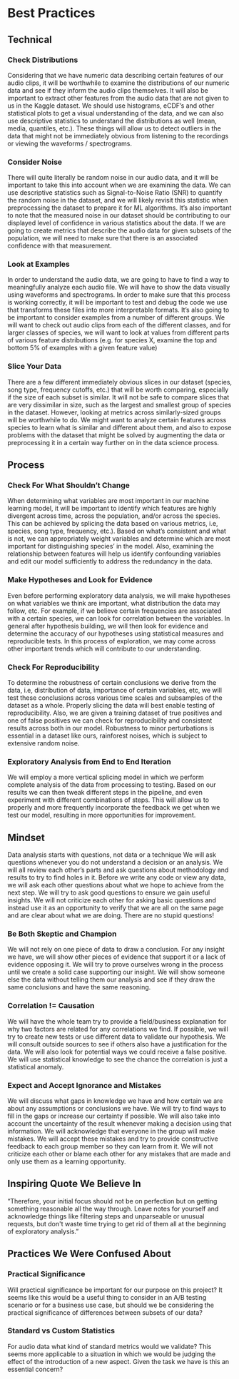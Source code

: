 # Best Practices

## Technical

### Check Distributions
Considering that we have numeric data describing certain features of our audio clips, it will be worthwhile to examine the distributions of our numeric data and see if they inform the audio clips themselves. It will also be important to extract other features from the audio data that are not given to us in the Kaggle dataset. We should use histograms, eCDF’s and other statistical plots to get a visual understanding of the data, and we can also use descriptive statistics to understand the distributions as well (mean, media, quantiles, etc.). These things will allow us to detect outliers in the data that might not be immediately obvious from listening to the recordings or viewing the waveforms / spectrograms.

### Consider Noise
There will quite literally be random noise in our audio data, and it will be important to take this into account when we are examining the data. We can use descriptive statistics such as Signal-to-Noise Ratio (SNR) to quantify the random noise in the dataset, and we will likely revisit this statistic when preprocessing the dataset to prepare it for ML algorithms. It’s also important to note that the measured noise in our dataset should be contributing to our displayed level of confidence in various statistics about the data. If we are going to create metrics that describe the audio data for given subsets of the population, we will need to make sure that there is an associated confidence with that measurement.

### Look at Examples
In order to understand the audio data, we are going to have to find a way to meaningfully analyze each audio file. We will have to show the data visually using waveforms and spectrograms. In order to make sure that this process is working correctly, it will be important to test and debug the code we use that transforms these files into more interpretable formats. It’s also going to be important to consider examples from a number of different groups. We will want to check out audio clips from each of the different classes, and for larger classes of species, we will want to look at values from different parts of various feature distributions (e.g. for species X, examine the top and bottom 5% of examples with a given feature value)

### Slice Your Data
There are a few different immediately obvious slices in our dataset (species, song type, frequency cutoffs, etc.) that will be worth comparing, especially if the size of each subset is similar. It will not be safe to compare slices that are very dissimilar in size, such as the largest and smallest group of species in the dataset. However, looking at metrics across similarly-sized groups will be worthwhile to do. We might want to analyze certain features across species to learn what is similar and different about them, and also to expose problems with the dataset that might be solved by augmenting the data or preprocessing it in a certain way further on in the data science process.

## Process

### Check For What Shouldn’t Change
When determining what variables are most important in our machine learning model, it will be important to identify which features are highly divergent across time, across the population, and/or across the species. This can be achieved by splicing the data based on various metrics, i.e, species, song type, frequency, etc.). Based on what’s consistent and what is not, we can appropriately weight variables and determine which are most important for distinguishing species’ in the model. Also, examining the relationship between features will help us identify confounding variables and edit our model sufficiently to address the redundancy in the data.

### Make Hypotheses and Look for Evidence
Even before performing exploratory data analysis, we will make hypotheses on what variables we think are important, what distribution the data may follow, etc. For example, if we believe certain frequencies are associated with a certain species, we can look for correlation between the variables. In general after hypothesis building, we will then look for evidence and determine the accuracy of our hypotheses using statistical measures and reproducible tests. In this process of exploration, we may come across other important trends which will contribute to our understanding.

### Check For Reproducibility
To determine the robustness of certain conclusions we derive from the data, i.e, distribution of data, importance of certain variables, etc, we will test these conclusions across various time scales and subsamples of the dataset as a whole. Properly slicing the data will best enable testing of reproducibility. Also, we are given a training dataset of true positives and one of false positives we can check for reproducibility and consistent results across both in our model. Robustness to minor perturbations is essential in a dataset like ours, rainforest noises, which is subject to extensive random noise.

### Exploratory Analysis from End to End Iteration
We will employ a more vertical splicing model in which we perform complete analysis of the data from processing to testing. Based on our results we can then tweak different steps in the pipeline, and even experiment with different combinations of steps. This will allow us to properly and more frequently incorporate the feedback we get when we test our model, resulting in more opportunities for improvement.

## Mindset
Data analysis starts with questions, not data or a technique
We will ask questions whenever you do not understand a decision or an analysis. We will all review each other’s parts and ask questions about methodology and results to try to find holes in it. Before we write any code or view any data, we will ask each other questions about what we hope to achieve from the next step. We will try to ask good questions to ensure we gain useful insights. We will not criticize each other for asking basic questions and instead use it as an opportunity to verify that we are all on the same page and are clear about what we are doing. There are no stupid questions!

### Be Both Skeptic and Champion
We will not rely on one piece of data to draw a conclusion. For any insight we have, we will show other pieces of evidence that support it or a lack of evidence opposing it. We will try to prove ourselves wrong in the process until we create a solid case supporting our insight. We will show someone else the data without telling them our analysis and see if they draw the same conclusions and have the same reasoning.

### Correlation != Causation
We will have the whole team try to provide a field/business explanation for why two factors are related for any correlations we find. If possible, we will try to create new tests or use different data to validate our hypothesis. We will consult outside sources to see if others also have a justification for the data. We will also look for potential ways we could receive a false positive. We will use statistical knowledge to see the chance the correlation is just a statistical anomaly.

### Expect and Accept Ignorance and Mistakes    
We will discuss what gaps in knowledge we have and how certain we are about any assumptions or conclusions we have. We will try to find ways to fill in the gaps or increase our certainty if possible. We will also take into account the uncertainty of the result whenever making a decision using that information. We will acknowledge that everyone in the group will make mistakes. We will accept these mistakes and try to provide constructive feedback to each group member so they can learn from it. We will not criticize each other or blame each other for any mistakes that are made and only use them as a learning opportunity.

## Inspiring Quote We Believe In

“Therefore, your initial focus should not be on perfection but on getting something reasonable all the way through. Leave notes for yourself and acknowledge things like filtering steps and unparseable or unusual requests, but don't waste time trying to get rid of them all at the beginning of exploratory analysis.”

## Practices We Were Confused About

### Practical Significance
Will practical significance be important for our purpose on this project? It seems like this would be a useful thing to consider in an A/B testing scenario or for a business use case, but should we be considering the practical significance of differences between subsets of our data?

### Standard vs Custom Statistics
For audio data what kind of standard metrics would we validate? This seems more applicable to a situation in which we would be judging the effect of the introduction of a new aspect. Given the task we have is this an essential concern?
